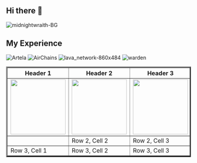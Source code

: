 ## Hi there 👋

![midnightwraith-BG](https://github.com/user-attachments/assets/32ea06e2-0284-42d9-98b3-ca617ff8345b)

## My Experience
![Artela](https://github.com/user-attachments/assets/14d53e69-1175-4683-bd08-76f0297960e4)
![AirChains](https://github.com/user-attachments/assets/0aac1261-2141-4963-915c-be0d9c715289)
![lava_network-860x484](https://github.com/user-attachments/assets/aabfe1a4-72fc-4243-b285-600a107eab1e)
![warden](https://github.com/user-attachments/assets/e9686151-b7e5-4727-a474-28d4d0bbb534)


<table border="3">
        <tr>
            <th>Header 1</th>
            <th>Header 2</th>
            <th>Header 3</th>
        </tr>
        <tr>
            <td><img src="https://github.com/user-attachments/assets/14d53e69-1175-4683-bd08-76f0297960e4" width=150></td>
            <td><img src="https://github.com/user-attachments/assets/0aac1261-2141-4963-915c-be0d9c715289" width=150></td>
            <td><img src="https://github.com/user-attachments/assets/aabfe1a4-72fc-4243-b285-600a107eab1e" width=150></td>
        </tr>
        <tr>
            <td></td>
            <td>Row 2, Cell 2</td>
            <td>Row 2, Cell 3</td>
        </tr>
        <tr>
            <td>Row 3, Cell 1</td>
            <td>Row 3, Cell 2</td>
            <td>Row 3, Cell 3</td>
        </tr>
    </table>
